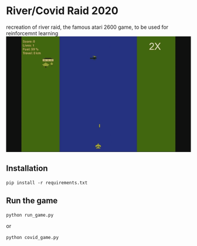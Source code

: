 # River/Covid Raid 2020
recreation of river raid, the famous atari 2600 game, to be used for reinforcemnt learning 
![AI agent gameplay](media/river_raid_ai_gameplay.gif)

## Installation
```
pip install -r requirements.txt 
```

## Run the game
```
python run_game.py
```
or 
```
python covid_game.py
```
